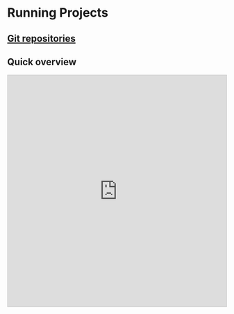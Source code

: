 # Running Projects
## [Git repositories](https://gitlab.com/go-commons/delftopenhardware)
## Quick overview
<iframe class="airtable-embed" src="https://airtable.com/embed/shrucpw5UBnnL1yE9?backgroundColor=cyan&viewControls=on" frameborder="0" onmousewheel="" width="100%" height="533" style="background: transparent; border: 1px solid #ccc;"></iframe>
